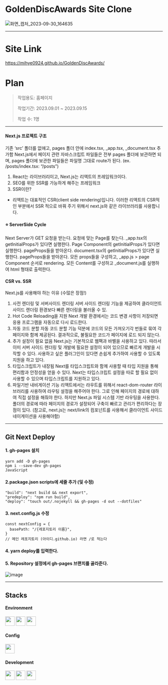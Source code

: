 
# GoldenDiscAwards Site Clone
 
![화면_캡처_2023-09-30_164635](https://github.com/mihye0924/GoldenDiscAwards/assets/71968785/f6a40d00-81fb-4161-bc29-9b7238811797)

------------

# Site Link
https://mihye0924.github.io/GoldenDiscAwards/ 

# Plan
> 작업용도: 홈페이지
> 
> 작업기간: 2023.09.01 ~ 2023.09.15
> 
> 작업 수: 1명


------------

#### Next.js 프로젝트 구조
기존 ‘src’ 폴더를 없애고, pages 폴더 안에 index.tsx, _app.tsx, _document.tsx 추가함
Next.js에서 페이지 관련 자바스크립트 파일들은 전부 pages 폴더에 보관하면 되며, pages 폴더에 보관한 파일들은 파일명 그대로 route가 된다. (ex. /posts/index.tsx: “/posts”)

1) React는 라이브러리이고, Next.js는 리액트의 프레임워크이다.
2) SEO를 위한 SSR를 가능하게 해주는 프레임워크
3) SSR이란?
- 리액트는 대표적인 CSR(client side rendering)입니다. 이러한 리액트의 CSR적인 부분에서 SSR 적으로 바꿔 주기 위해서 next.js와 같은 라이브러리를 사용합니다.

#### ⭐️ ServerSide Cycle
Next Server가 GET 요청을 받는다.
요청에 맞는 Page를 찾는다.
_app.tsx의 getInitialProps가 있다면 실행한다.
Page Component의 getInitialProps가 있다면 실행한다. pageProps들을 받아온다.
document.tsx의 getInitialProps가 있다면 실행한다. pageProps들을 받아온다.
모든 props들을 구성하고, _app.js > page Component 순서로 rendering.
모든 Content를 구성하고 _document.js를 실행하여 html 형태로 출력한다.

#### CSR vs. SSR
Next.js를 사용해야 하는 이유 (수많은 장점!)
1) 사전 렌더링 및 서버사이드 렌더링
서버 사이드 렌더링 기능을 제공하여 클라이언트 사이드 렌더링 환경보다 빠른 렌더링을 불러올 수 있.
2) Hot Code Reloading을 지원
Next 개발 환경에서는 코드 변경 사항이 저장되면 응용 프로그램을 자동으로 다시 로드한다.
3) 자동 코드 분할
자동 코드 분할 기능 덕분에 코드의 모든 가져오기각 번들로 묶여 각 페이지와 함께 제공된다.
결과적으로, 불필요한 코드가 페이지에 로드 되지 않는다.
4) 추가 설정이 필요 없음
Next.js는 기본적으로 웹팩과 바벨을 사용하고 있다. 따라서 이미 서버 사이드 렌더링 및 개발에 필요한 설정이 되어 있으므로 빠르게 개발을 시작할 수 있다.
사용하고 싶은 플러그인이 있다면 손쉽게 추가하여 사용할 수 있도록 지원을 하고 있다.
5) 타입스크립트가 내장됨
Next를 타입스크립트와 함께 사용할 때 타입 지원을 통해 편리함과 안정성을 얻을 수 있다.
Next는 타입스크립트 설정을 따로 할 필요 없이 사용할 수 있으며 타입스크립트를 지원하고 있다.
6) 파일기반 내비게이션 기능
리액트에서는 라우트를 위해서 react-dom-router 라이브러리를 사용하여 라우팅 설정을 해주어야 한다. 그로 인해 페이지의 경로에 대하여 직접 설정을 해줘야 한다.
하지만 Next.js 파일 시스템 기반 라우팅을 사용한다.
폴더의 경로에 따라 페이지의 경로가 설정되어 구축이 빠르고 관리가 편리하다는 장점이 있다.
(참고로, next.js는 next/link의 <Link /> 컴포넌트를 사용해서 클라이언트 사이드 네이게이션을 사용해야함)

------------ 

## Git Next Deploy

#### 1. gh-pages 설치
```
yarn add -D gh-pages
npm i --save-dev gh-pages
JavaScript
```

#### 2.package.json scripts에 세줄 추가 (및 수정)
```
"build": "next build && next export",
"predeploy": "npm run build",
"deploy": "touch out/.nojekyll && gh-pages -d out --dotfiles"
```

#### 3. next.config.js 수정
```
const nextConfig = {
  basePath: "/{레포지토리 이름}",
}
// 메인 레포지토리 (아이디.github.io) 라면 /로 적는다 
```

#### 4. yarn deploy를 입력한다.

#### 5. Repository 설정에서 gh-pages 브랜치를 골라준다.  
![image](https://github.com/mihye0924/GoldenDiscAwards/assets/71968785/8b6f528d-ad59-406d-b746-3f2a242ace7d)

------------
 
## Stacks

#### Environment    
<img src="https://github.com/mihye0924/react_context_app/assets/71968785/6e825b86-c259-48c2-a272-4286e74d9798" width="30">
<img src="https://github.com/mihye0924/react_context_app/assets/71968785/557f00bf-2f5f-4bc9-9d63-10565250d6f9" width="30">
<img src="https://github.com/mihye0924/react_context_app/assets/71968785/64f67e8b-759f-4063-a3bc-29dc3918e44b" width="30"> 

#### Config
<img src="https://github.com/mihye0924/react_context_app/assets/71968785/64725c2b-af8d-4891-9ef1-f1068d1fd019" width="30">

#### Development
<img src="https://github.com/mihye0924/GoldenDiscAwards/assets/71968785/f990ea8b-6073-45fc-8ff7-d98cd53c687c" width="30">
<img src="https://github.com/mihye0924/react_context_app/assets/71968785/4e1c1159-2dc7-421f-b247-f2d23a86c52f" width="30">
<img src="https://github.com/mihye0924/GoldenDiscAwards/assets/71968785/c715b201-cc4b-4ff7-9d45-1b3429c98a25" width="30">

